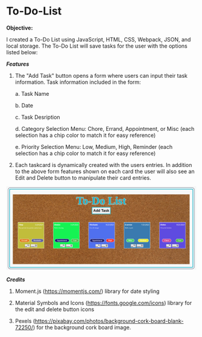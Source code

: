 # To-Do-List

**Objective:**

I created a To-Do List using JavaScript, HTML, CSS, Webpack, JSON, and local storage. The To-Do List will save tasks for the user with the options listed below:

***Features***
1. The "Add Task" button opens a form where users can input their task information. Task information included in the form:
   
   a. Task Name
   
   b. Date
   
   c. Task Desription
   
   d. Category Selection Menu: Chore, Errand, Appointment, or Misc (each selection has a chip color to match it for easy reference)
   
   e. Priority Selection Menu: Low, Medium, High, Reminder (each selection has a chip color to match it for easy reference)
   

3. Each taskcard is dynamically created with the users entries. In addition to the above form features shown on each card the user will also see an Edit and Delete button to manipulate their card entries.

![](dist/images/todolist.png)

***Credits***
1. Moment.js (https://momentjs.com/) library for date styling

2. Material Symbols and Icons (https://fonts.google.com/icons) library for the edit and delete button icons

3. Pexels (https://pixabay.com/photos/background-cork-board-blank-72250/) for the background cork board image.
